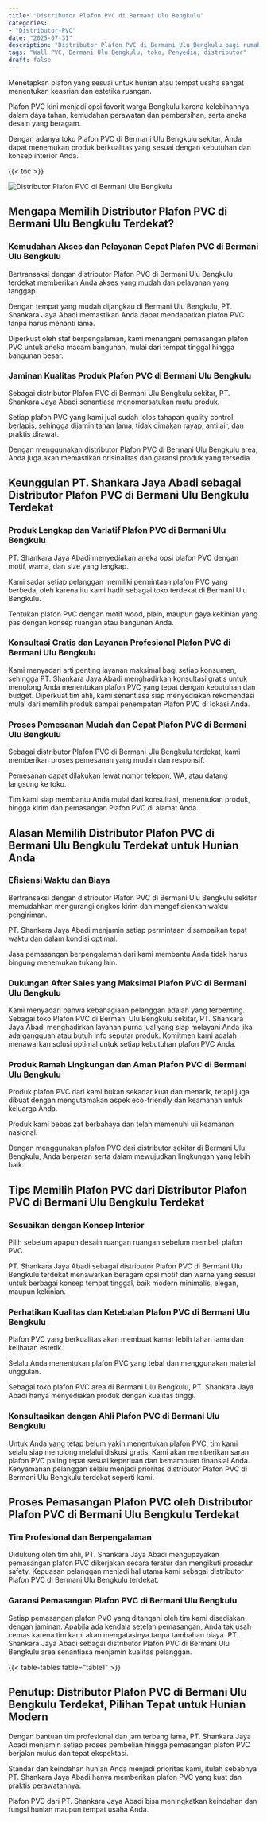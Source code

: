 ```yaml
---
title: "Distributor Plafon PVC di Bermani Ulu Bengkulu"
categories: 
- "Distributor-PVC"
date: "2025-07-31"
description: "Distributor Plafon PVC di Bermani Ulu Bengkulu bagi rumah, office, dan gerai. Produk berkualitas, beragam motif, variasi warna menarik, dengan layanan instalasi ditangani oleh tim berpengalaman dan kepastian resmi!|Jasa penyediaan Plafon PVC di Bermani Ulu Bengkulu bagi kebutuhan hunian, perkantoran, maupun gerai, dengan panel berkualitas dan pemasangan oleh teknisi ahli dan jaminan resmi.|Solusi Plafon PVC di Bermani Ulu Bengkulu yang terpercaya untuk rumah, perkantoran, dan ritel, bersama produk terbaik dan penempatan ditangani oleh tenaga ahli berpengalaman serta jaminan resmi.|Distribusi Plafon PVC di Bermani Ulu Bengkulu untuk hunian, kantor, dan gerai, dengan panel unggulan dan penempatan dikerjakan oleh teknisi profesional, disertai beserta kepastian resmi.}"
tags: "Wall PVC, Bermani Ulu Bengkulu, toko, Penyedia, distributor"
draft: false
---
```


Menetapkan plafon yang sesuai untuk hunian atau tempat usaha sangat menentukan keasrian dan estetika ruangan.

Plafon PVC kini menjadi opsi favorit warga Bengkulu karena kelebihannya dalam daya tahan, kemudahan perawatan dan pembersihan, serta aneka desain yang beragam.

Dengan adanya toko Plafon PVC di Bermani Ulu Bengkulu sekitar, Anda dapat menemukan produk berkualitas yang sesuai dengan kebutuhan dan konsep interior Anda.

{{< toc >}}

![Distributor Plafon PVC di Bermani Ulu Bengkulu](/images/Distributor-PVC/Distributor-Plafon-PVC-di-Bermani-Ulu-Bengkulu.png)


## Mengapa Memilih Distributor Plafon PVC di Bermani Ulu Bengkulu Terdekat?

### Kemudahan Akses dan Pelayanan Cepat Plafon PVC di Bermani Ulu Bengkulu

Bertransaksi dengan distributor Plafon PVC di Bermani Ulu Bengkulu terdekat memberikan Anda akses yang mudah dan pelayanan yang tanggap.

Dengan tempat yang mudah dijangkau di Bermani Ulu Bengkulu, PT. Shankara Jaya Abadi memastikan Anda dapat mendapatkan plafon PVC tanpa harus menanti lama.

Diperkuat oleh staf berpengalaman, kami menangani pemasangan plafon PVC untuk aneka macam bangunan, mulai dari tempat tinggal hingga bangunan besar.

### Jaminan Kualitas Produk Plafon PVC di Bermani Ulu Bengkulu

Sebagai distributor Plafon PVC di Bermani Ulu Bengkulu sekitar, PT. Shankara Jaya Abadi senantiasa menomorsatukan mutu produk.

Setiap plafon PVC yang kami jual sudah lolos tahapan quality control berlapis, sehingga dijamin tahan lama, tidak dimakan rayap, anti air, dan praktis dirawat.

Dengan menggunakan distributor Plafon PVC di Bermani Ulu Bengkulu area, Anda juga akan memastikan orisinalitas dan garansi produk yang tersedia.

## Keunggulan PT. Shankara Jaya Abadi sebagai Distributor Plafon PVC di Bermani Ulu Bengkulu Terdekat

### Produk Lengkap dan Variatif Plafon PVC di Bermani Ulu Bengkulu

PT. Shankara Jaya Abadi menyediakan aneka opsi plafon PVC dengan motif, warna, dan size yang lengkap.

Kami sadar setiap pelanggan memiliki permintaan plafon PVC yang berbeda, oleh karena itu kami hadir sebagai toko terdekat di Bermani Ulu Bengkulu.

Tentukan plafon PVC dengan motif wood, plain, maupun gaya kekinian yang pas dengan konsep ruangan atau bangunan Anda.

### Konsultasi Gratis dan Layanan Profesional Plafon PVC di Bermani Ulu Bengkulu

Kami menyadari arti penting layanan maksimal bagi setiap konsumen, sehingga PT. Shankara Jaya Abadi menghadirkan konsultasi gratis untuk menolong Anda menentukan plafon PVC yang tepat dengan kebutuhan dan budget. Diperkuat tim ahli, kami senantiasa siap menyediakan rekomendasi mulai dari memilih produk sampai penempatan Plafon PVC di lokasi Anda.

### Proses Pemesanan Mudah dan Cepat Plafon PVC di Bermani Ulu Bengkulu

Sebagai distributor Plafon PVC di Bermani Ulu Bengkulu terdekat, kami memberikan proses pemesanan yang mudah dan responsif.

Pemesanan dapat dilakukan lewat nomor telepon, WA, atau datang langsung ke toko.

Tim kami siap membantu Anda mulai dari konsultasi, menentukan produk, hingga kirim dan pemasangan Plafon PVC di alamat Anda.

## Alasan Memilih Distributor Plafon PVC di Bermani Ulu Bengkulu Terdekat untuk Hunian Anda

### Efisiensi Waktu dan Biaya

Bertransaksi dengan distributor Plafon PVC di Bermani Ulu Bengkulu sekitar memudahkan mengurangi ongkos kirim dan mengefisienkan waktu pengiriman.

PT. Shankara Jaya Abadi menjamin setiap permintaan disampaikan tepat waktu dan dalam kondisi optimal.

Jasa pemasangan berpengalaman dari kami membantu Anda tidak harus bingung menemukan tukang lain.

### Dukungan After Sales yang Maksimal Plafon PVC di Bermani Ulu Bengkulu

Kami menyadari bahwa kebahagiaan pelanggan adalah yang terpenting. Sebagai toko Plafon PVC di Bermani Ulu Bengkulu sekitar, PT. Shankara Jaya Abadi menghadirkan layanan purna jual yang siap melayani Anda jika ada gangguan atau butuh info seputar produk. Komitmen kami adalah menawarkan solusi optimal untuk setiap kebutuhan plafon PVC Anda.

### Produk Ramah Lingkungan dan Aman Plafon PVC di Bermani Ulu Bengkulu

Produk plafon PVC dari kami bukan sekadar kuat dan menarik, tetapi juga dibuat dengan mengutamakan aspek eco-friendly dan keamanan untuk keluarga Anda.

Produk kami bebas zat berbahaya dan telah memenuhi uji keamanan nasional.

Dengan menggunakan plafon PVC dari distributor sekitar di Bermani Ulu Bengkulu, Anda berperan serta dalam mewujudkan lingkungan yang lebih baik.

## Tips Memilih Plafon PVC dari Distributor Plafon PVC di Bermani Ulu Bengkulu Terdekat

### Sesuaikan dengan Konsep Interior

Pilih sebelum apapun desain ruangan ruangan sebelum membeli plafon PVC.

PT. Shankara Jaya Abadi sebagai distributor Plafon PVC di Bermani Ulu Bengkulu terdekat menawarkan beragam opsi motif dan warna yang sesuai untuk berbagai konsep tempat tinggal, baik modern minimalis, elegan, maupun kekinian.

### Perhatikan Kualitas dan Ketebalan Plafon PVC di Bermani Ulu Bengkulu

Plafon PVC yang berkualitas akan membuat kamar lebih tahan lama dan kelihatan estetik.

Selalu Anda menentukan plafon PVC yang tebal dan menggunakan material unggulan.

Sebagai toko plafon PVC area di Bermani Ulu Bengkulu, PT. Shankara Jaya Abadi hanya menyediakan produk dengan kualitas tinggi.

### Konsultasikan dengan Ahli Plafon PVC di Bermani Ulu Bengkulu

Untuk Anda yang tetap belum yakin menentukan plafon PVC, tim kami selalu siap menolong melalui diskusi gratis. Kami akan memberikan saran plafon PVC paling tepat sesuai keperluan dan kemampuan finansial Anda. Kenyamanan pelanggan selalu menjadi prioritas distributor Plafon PVC di Bermani Ulu Bengkulu terdekat seperti kami.

## Proses Pemasangan Plafon PVC oleh Distributor Plafon PVC di Bermani Ulu Bengkulu Terdekat

### Tim Profesional dan Berpengalaman

Didukung oleh tim ahli, PT. Shankara Jaya Abadi mengupayakan pemasangan plafon PVC dikerjakan secara teratur dan mengikuti prosedur safety. Kepuasan pelanggan menjadi hal utama kami sebagai distributor Plafon PVC di Bermani Ulu Bengkulu terdekat.

### Garansi Pemasangan Plafon PVC di Bermani Ulu Bengkulu

Setiap pemasangan plafon PVC yang ditangani oleh tim kami disediakan dengan jaminan. Apabila ada kendala setelah pemasangan, Anda tak usah cemas karena tim kami akan mengatasinya tanpa tambahan biaya. PT. Shankara Jaya Abadi sebagai distributor Plafon PVC di Bermani Ulu Bengkulu area senantiasa menjamin kualitas pelanggan.

{{< table-tables table="table1" >}}

## Penutup: Distributor Plafon PVC di Bermani Ulu Bengkulu Terdekat, Pilihan Tepat untuk Hunian Modern

Dengan bantuan tim profesional dan jam terbang lama, PT. Shankara Jaya Abadi menjamin setiap proses pembelian hingga pemasangan plafon PVC berjalan mulus dan tepat ekspektasi.

Standar dan keindahan hunian Anda menjadi prioritas kami, itulah sebabnya PT. Shankara Jaya Abadi hanya memberikan plafon PVC yang kuat dan praktis perawatannya.

Plafon PVC dari PT. Shankara Jaya Abadi bisa meningkatkan keindahan dan fungsi hunian maupun tempat usaha Anda.
